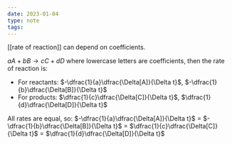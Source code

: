 ```yaml
---
date: 2023-01-04
type: note
tags:
---
```


[[rate of reaction]] can depend on coefficients.

$aA+bB \rightarrow cC+dD$ where lowercase letters are coefficients, then the rate of reaction is:
- For reactants: $-\dfrac{1}{a}\dfrac{\Delta[A]}{\Delta t}$, $-\dfrac{1}{b}\dfrac{\Delta[B]}{\Delta t}$
- For products: $\dfrac{1}{c}\dfrac{\Delta[C]}{\Delta t}$, $\dfrac{1}{d}\dfrac{\Delta[D]}{\Delta t}$

All rates are equal, so: $-\dfrac{1}{a}\dfrac{\Delta[A]}{\Delta t}$ = $-\dfrac{1}{b}\dfrac{\Delta[B]}{\Delta t}$ = $\dfrac{1}{c}\dfrac{\Delta[C]}{\Delta t}$ = $\dfrac{1}{d}\dfrac{\Delta[D]}{\Delta t}$

